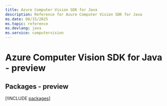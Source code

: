 ```yaml
---
title: Azure Computer Vision SDK for Java
description: Reference for Azure Computer Vision SDK for Java
ms.date: 08/15/2025
ms.topic: reference
ms.devlang: java
ms.service: computervision
---
```

# Azure Computer Vision SDK for Java - preview
## Packages - preview
[!INCLUDE [packages](computer-vision-index.md)]